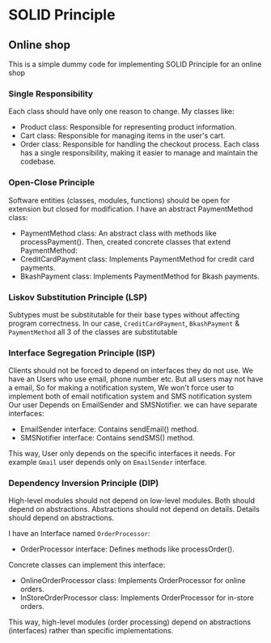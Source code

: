 # SOLID Principle
## Online shop

This is a simple dummy code for implementing SOLID Principle for an online shop

### Single Responsibility
Each class should have only one reason to change.
My classes like:
- Product class: Responsible for representing product information.
- Cart class: Responsible for managing items in the user's cart.
- Order class: Responsible for handling the checkout process.
Each class has a single responsibility, making it easier to manage and maintain the codebase.

### Open-Close Principle
Software entities (classes, modules, functions) should be open for extension but closed for modification.
I have an abstract PaymentMethod class:

- PaymentMethod class: An abstract class with methods like processPayment().
Then, created concrete classes that extend PaymentMethod:
- CreditCardPayment class: Implements PaymentMethod for credit card payments.
- BkashPayment class: Implements PaymentMethod for Bkash payments.


### Liskov Substitution Principle (LSP)
Subtypes must be substitutable for their base types without affecting program correctness.
In our case, `CreditCardPayment`, `BkashPayment` & `PaymentMethod` all 3 of the classes are substitutable 


### Interface Segregation Principle (ISP)
Clients should not be forced to depend on interfaces they do not use.
We have an Users who use email, phone number etc. But all users may not have a email, 
So for making a notification system, We won't force user to implement both of email
notification system and SMS notification system
Our user Depends on EmailSender and SMSNotifier.
we can have separate interfaces:
- EmailSender interface: Contains sendEmail() method.
- SMSNotifier interface: Contains sendSMS() method.

This way, User only depends on the specific interfaces it needs.
For example `Gmail` user depends only on `EmailSender` interface.

### Dependency Inversion Principle (DIP)
High-level modules should not depend on low-level modules. Both should depend on abstractions. Abstractions should not depend on details. Details should depend on abstractions.

I have an Interface named `OrderProcessor`:

- OrderProcessor interface: Defines methods like processOrder().

Concrete classes can implement this interface:
- OnlineOrderProcessor class: Implements OrderProcessor for online orders.
- InStoreOrderProcessor class: Implements OrderProcessor for in-store orders.

This way, high-level modules (order processing) depend on abstractions (interfaces) rather than specific implementations.
